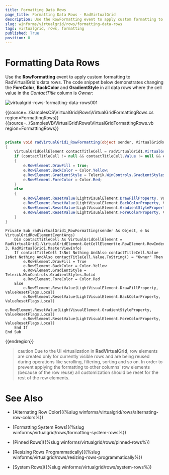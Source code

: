 ```yaml
---
title: Formatting Data Rows
page_title: Formatting Data Rows - RadVirtualGrid
description: Use the RowFormatting event to apply custom formatting to RadVirtualGrid's data rows.
slug: winforms/virtualgrid/rows/formatting-data-rows
tags: virtualgrid, rows, formatting
published: True
position: 0
---
```


# Formatting Data Rows

Use the __RowFormatting__ event to apply custom formatting to RadVirtualGrid's data rows. The code snippet below demonstrates changing the __ForeColor__, __BackColor__ and __GradientStyle__ in all data rows where the cell value in the *ContactTitle* column is *Owner*:

![virtualgrid-rows-formatting-data-rows001](images/virtualgrid-cells-formatting-data-rows001.png)

{{source=..\SamplesCS\VirtualGrid\Rows\VirtualGridFormattingRows.cs region=FormattingRows}} 
{{source=..\SamplesVB\VirtualGrid\Rows\VirtualGridFormattingRows.vb region=FormattingRows}} 

````C#
        
private void radVirtualGrid1_RowFormatting(object sender, VirtualGridRowElementEventArgs e)
{ 
    VirtualGridCellElement contactTitleCell = radVirtualGrid1.VirtualGridElement.GetCellElement(e.RowElement.RowIndex, 3, radVirtualGrid1.MasterViewInfo);
    if (contactTitleCell != null && contactTitleCell.Value != null && contactTitleCell.Value.ToString() == "Owner")
    {
        e.RowElement.DrawFill = true;
        e.RowElement.BackColor = Color.Yellow;
        e.RowElement.GradientStyle = Telerik.WinControls.GradientStyles.Solid;
        e.RowElement.ForeColor = Color.Red;
    }
    else
    {
        e.RowElement.ResetValue(LightVisualElement.DrawFillProperty, ValueResetFlags.Local);
        e.RowElement.ResetValue(LightVisualElement.BackColorProperty, ValueResetFlags.Local);
        e.RowElement.ResetValue(LightVisualElement.GradientStyleProperty, ValueResetFlags.Local);
        e.RowElement.ResetValue(LightVisualElement.ForeColorProperty, ValueResetFlags.Local);
    }
}

````
````VB.NET
Private Sub radVirtualGrid1_RowFormatting(sender As Object, e As VirtualGridRowElementEventArgs)
    Dim contactTitleCell As VirtualGridCellElement = RadVirtualGrid1.VirtualGridElement.GetCellElement(e.RowElement.RowIndex, 3, RadVirtualGrid1.MasterViewInfo)
    If contactTitleCell IsNot Nothing AndAlso contactTitleCell.Value IsNot Nothing AndAlso contactTitleCell.Value.ToString() = "Owner" Then
        e.RowElement.DrawFill = True
        e.RowElement.BackColor = Color.Yellow
        e.RowElement.GradientStyle = Telerik.WinControls.GradientStyles.Solid
        e.RowElement.ForeColor = Color.Red
    Else
        e.RowElement.ResetValue(LightVisualElement.DrawFillProperty, ValueResetFlags.Local)
        e.RowElement.ResetValue(LightVisualElement.BackColorProperty, ValueResetFlags.Local)
        e.RowElement.ResetValue(LightVisualElement.GradientStyleProperty, ValueResetFlags.Local)
        e.RowElement.ResetValue(LightVisualElement.ForeColorProperty, ValueResetFlags.Local)
    End If
End Sub

````

{{endregion}} 

>caution Due to the UI virtualization in __RadVirtualGrid__, row elements are created only for currently visible rows and are being reused during operations like scrolling, filtering, sorting and so on. In order to prevent applying the formatting to other columns' row elements (because of the row reuse) all customization should be reset for the rest of the row elements.

# See Also
* [Alternating Row Color]({%slug winforms/virtualgrid/rows/alternating-row-colors%})

* [Formatting System Rows]({%slug winforms/virtualgrid/rows/formatting-system-rows%})

* [Pinned Rows]({%slug winforms/virtualgrid/rows/pinned-rows%})

* [Resizing Rows Programmatically]({%slug winforms/virtualgrid/rows/resizing-rows-programmatically%})

* [System Rows]({%slug winforms/virtualgrid/rows/system-rows%})

